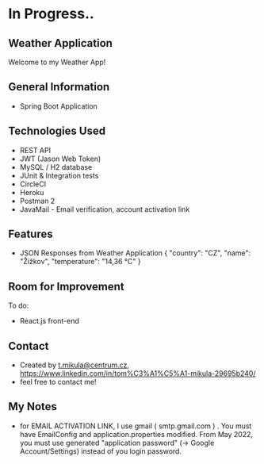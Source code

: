# In Progress.. 





## Weather Application
Welcome to my Weather App!

## General Information
- Spring Boot Application

## Technologies Used
- REST API
- JWT (Jason Web Token)
- MySQL / H2 database
- JUnit & Integration tests
- CircleCI
- Heroku
- Postman 2
- JavaMail - Email verification, account activation link

## Features
- JSON Responses from Weather Application
  {
  "country": "CZ",
  "name": "Žižkov",
  "temperature": "14,36 °C"
  }

## Room for Improvement
To do:
- React.js front-end

## Contact
- Created by t.mikula@centrum.cz,
  https://www.linkedin.com/in/tom%C3%A1%C5%A1-mikula-29695b240/
- feel free to contact me!

## My Notes
- for EMAIL ACTIVATION LINK, I use gmail ( smtp.gmail.com ) . You must have EmailConfig and application.properties modified.
  From May 2022, you must use generated "application password" (-> Google Account/Settings) instead of you login password.